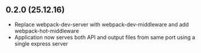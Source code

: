 ## 0.2.0 (25.12.16)
*  Replace webpack-dev-server with webpack-dev-middleware and add webpack-hot-middleware
*  Application now serves both API and output files from same port using a single express server